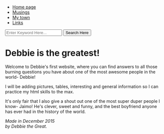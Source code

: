 <!DOCTYPE html PUBLIC "-//W3C//DTD HTML 4.01//EN">
<html>
<head>
  <title>Debbie is the greatest!</title>
  <link rel="stylesheet" type="text/css" href="mystyle.css">
</head>

<body>

<!-- Site navigation menu -->
<ul class="navbar">
  <li><a href="index.html">Home page</a>
  <li><a href="musings.html">Musings</a>
  <li><a href="town.html">My town</a>
  <li><a href="links.html">Links</a>
</ul>
<div class=search>
  <form action="http://www.boredpanda.com/search.php">
    <input type= "text" name="search" placeholder="Enter Keyword Here..."/>
    <input type="submit" value="Search Here"/>
  </form>
</div>
<!-- Main content -->
<h1>Debbie is the greatest!</h1>

<p>Welcome to Debbie's first website, where you can find answers to all those burning questions you have about one of the most awesome people in the world- Debbie!</p>

<p>I will be adding pictures, tables, interesting and general information so I can practice my html skills to the max.</p>

<p>It's only fair that I also give a shout out one of the most super duper people I know- Jaimo! He's clever, sweet and funny, and the best boyfriend anyone has ever had in the history of the world.</p>

<!-- Sign and date the page, it's only polite! -->
<address>Made in December 2015<br>
  by Debbie the Great.</address>
